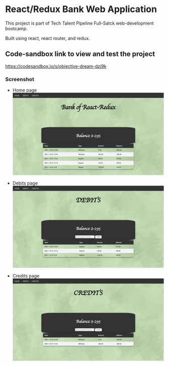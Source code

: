 # React/Redux Bank Web Application
This project is part of Tech Talent Pipeline Full-Satck web-development bootcamp.

Built using react, react router, and redux.

## Code-sandbox link to view and test the project

https://codesandbox.io/s/objective-dream-dzj9k

### Screenshot 

* Home page
![](https://github.com/abdel-elsayed/React-Redux-Bank/blob/master/HOME.png)


* Debits page
![](https://github.com/abdel-elsayed/React-Redux-Bank/blob/master/debits.png)


* Credits page
![](https://github.com/abdel-elsayed/React-Redux-Bank/blob/master/credits.png)
